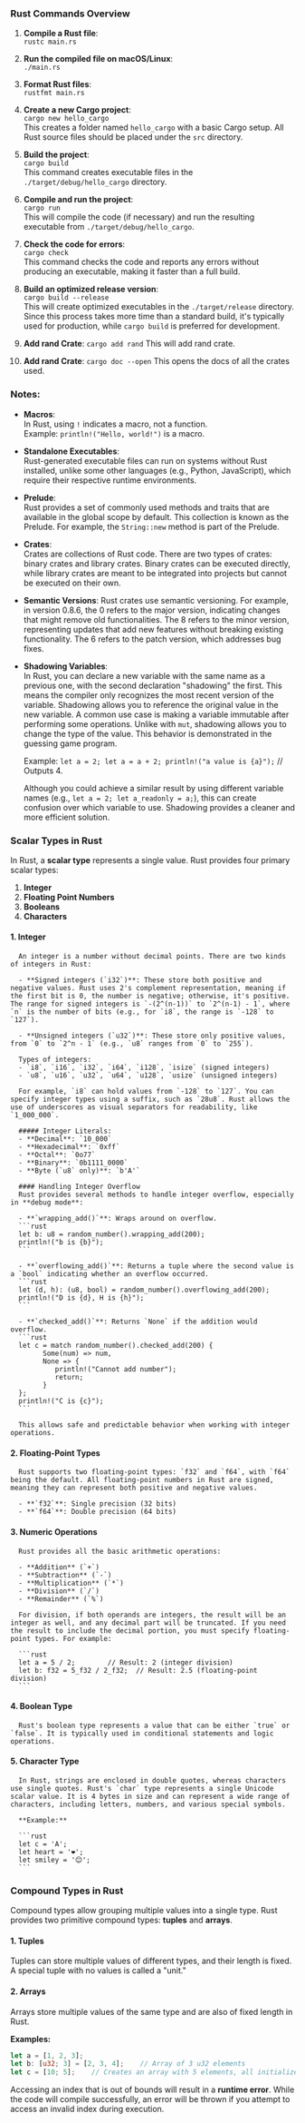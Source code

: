 ### Rust Commands Overview

1. **Compile a Rust file**:  
   `rustc main.rs`

2. **Run the compiled file on macOS/Linux**:  
   `./main.rs`

3. **Format Rust files**:  
   `rustfmt main.rs`

4. **Create a new Cargo project**:  
   `cargo new hello_cargo`  
   This creates a folder named `hello_cargo` with a basic Cargo setup. All Rust source files should be placed under the `src` directory.

5. **Build the project**:  
   `cargo build`  
   This command creates executable files in the `./target/debug/hello_cargo` directory.

6. **Compile and run the project**:  
   `cargo run`  
   This will compile the code (if necessary) and run the resulting executable from `./target/debug/hello_cargo`.

7. **Check the code for errors**:  
   `cargo check`  
   This command checks the code and reports any errors without producing an executable, making it faster than a full build.

8. **Build an optimized release version**:  
   `cargo build --release`  
   This will create optimized executables in the `./target/release` directory. Since this process takes more time than a standard build, it's typically used for production, while `cargo build` is preferred for development.

9. **Add rand Crate**:
   `cargo add rand`
   This will add rand crate.

10. **Add rand Crate**:
   `cargo doc --open`
   This opens the docs of all the crates used.
### Notes:

- **Macros**:  
  In Rust, using `!` indicates a macro, not a function.  
  Example: `println!("Hello, world!")` is a macro.

- **Standalone Executables**:  
  Rust-generated executable files can run on systems without Rust installed, unlike some other languages (e.g., Python, JavaScript), which require their respective runtime environments.

- **Prelude**:  
  Rust provides a set of commonly used methods and traits that are available in the global scope by default. This collection is known as the Prelude. For example, the `String::new` method is part of the Prelude.

- **Crates**:  
  Crates are collections of Rust code. There are two types of crates: binary crates and library crates. Binary crates can be executed directly, while library crates are meant to be integrated into projects but cannot be executed on their own.

- **Semantic Versions**:
   Rust crates use semantic versioning. For example, in version 0.8.6, the 0 refers to the major version, indicating changes that might remove old functionalities. The 8 refers to the minor version, representing updates that add new features without breaking existing functionality. The 6 refers to the patch version, which addresses bug fixes.  


- **Shadowing Variables**:  
   In Rust, you can declare a new variable with the same name as a previous one, with the second declaration "shadowing" the first. This means the compiler only recognizes the most recent version of the variable. Shadowing allows you to reference the original value in the new variable. A common use case is making a variable immutable after performing some operations. Unlike with `mut`, shadowing allows you to change the type of the value. This behavior is demonstrated in the guessing game program.  
   
   Example: `let a = 2; let a = a + 2; println!("a value is {a}");` // Outputs 4.  
   
   Although you could achieve a similar result by using different variable names (e.g., `let a = 2; let a_readonly = a;`), this can create confusion over which variable to use. Shadowing provides a cleaner and more efficient solution.


### Scalar Types in Rust

   In Rust, a **scalar type** represents a single value. Rust provides four primary scalar types:

   1. **Integer**
   2. **Floating Point Numbers**
   3. **Booleans**
   4. **Characters**

   #### 1. Integer
      An integer is a number without decimal points. There are two kinds of integers in Rust:

      - **Signed integers (`i32`)**: These store both positive and negative values. Rust uses 2's complement representation, meaning if the first bit is 0, the number is negative; otherwise, it's positive. The range for signed integers is `-(2^(n-1))` to `2^(n-1) - 1`, where `n` is the number of bits (e.g., for `i8`, the range is `-128` to `127`).
      
      - **Unsigned integers (`u32`)**: These store only positive values, from `0` to `2^n - 1` (e.g., `u8` ranges from `0` to `255`).

      Types of integers:
      - `i8`, `i16`, `i32`, `i64`, `i128`, `isize` (signed integers)
      - `u8`, `u16`, `u32`, `u64`, `u128`, `usize` (unsigned integers)

      For example, `i8` can hold values from `-128` to `127`. You can specify integer types using a suffix, such as `28u8`. Rust allows the use of underscores as visual separators for readability, like `1_000_000`.

      ##### Integer Literals:
      - **Decimal**: `10_000`
      - **Hexadecimal**: `0xff`
      - **Octal**: `0o77`
      - **Binary**: `0b1111_0000`
      - **Byte (`u8` only)**: `b'A'`

      #### Handling Integer Overflow
      Rust provides several methods to handle integer overflow, especially in **debug mode**:

      - **`wrapping_add()`**: Wraps around on overflow.
      ```rust
      let b: u8 = random_number().wrapping_add(200);
      println!("b is {b}");
      ```

      - **`overflowing_add()`**: Returns a tuple where the second value is a `bool` indicating whether an overflow occurred.
      ```rust
      let (d, h): (u8, bool) = random_number().overflowing_add(200);
      println!("D is {d}, H is {h}");
      ```

      - **`checked_add()`**: Returns `None` if the addition would overflow.
      ```rust
      let c = match random_number().checked_add(200) {
            Some(num) => num,
            None => {
               println!("Cannot add number");
               return;
            }
      };
      println!("C is {c}");
      ```

      This allows safe and predictable behavior when working with integer operations.
   
   #### 2. **Floating-Point Types**

      Rust supports two floating-point types: `f32` and `f64`, with `f64` being the default. All floating-point numbers in Rust are signed, meaning they can represent both positive and negative values.

      - **`f32`**: Single precision (32 bits)
      - **`f64`**: Double precision (64 bits)

   #### 3. **Numeric Operations**

      Rust provides all the basic arithmetic operations:

      - **Addition** (`+`)
      - **Subtraction** (`-`)
      - **Multiplication** (`*`)
      - **Division** (`/`)
      - **Remainder** (`%`)

      For division, if both operands are integers, the result will be an integer as well, and any decimal part will be truncated. If you need the result to include the decimal portion, you must specify floating-point types. For example:

      ```rust
      let a = 5 / 2;        // Result: 2 (integer division)
      let b: f32 = 5_f32 / 2_f32;  // Result: 2.5 (floating-point division)
      ```

   #### 4. **Boolean Type**

      Rust's boolean type represents a value that can be either `true` or `false`. It is typically used in conditional statements and logic operations.
   
   #### 5. **Character Type**

      In Rust, strings are enclosed in double quotes, whereas characters use single quotes. Rust's `char` type represents a single Unicode scalar value. It is 4 bytes in size and can represent a wide range of characters, including letters, numbers, and various special symbols.

      **Example:**

      ```rust
      let c = 'A';
      let heart = '❤';
      let smiley = '😊';
      ```

### Compound Types in Rust

   Compound types allow grouping multiple values into a single type. Rust provides two primitive compound types: **tuples** and **arrays**.

   #### 1. Tuples

   Tuples can store multiple values of different types, and their length is fixed. A special tuple with no values is called a "unit."

   #### 2. Arrays

   Arrays store multiple values of the same type and are also of fixed length in Rust.

   **Examples:**

   ```rust
   let a = [1, 2, 3];
   let b: [u32; 3] = [2, 3, 4];    // Array of 3 u32 elements
   let c = [10; 5];    // Creates an array with 5 elements, all initialized to 10
   ```

   Accessing an index that is out of bounds will result in a **runtime error**. While the code will compile successfully, an error will be thrown if you attempt to access an invalid index during execution.
